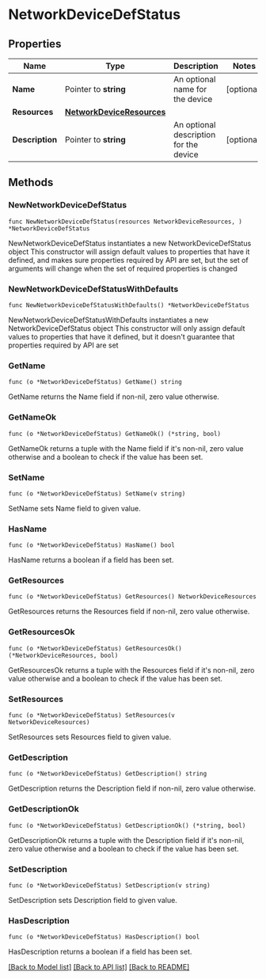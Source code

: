 # NetworkDeviceDefStatus

## Properties

Name | Type | Description | Notes
------------ | ------------- | ------------- | -------------
**Name** | Pointer to **string** | An optional name for the device | [optional] 
**Resources** | [**NetworkDeviceResources**](NetworkDeviceResources.md) |  | 
**Description** | Pointer to **string** | An optional description for the device | [optional] 

## Methods

### NewNetworkDeviceDefStatus

`func NewNetworkDeviceDefStatus(resources NetworkDeviceResources, ) *NetworkDeviceDefStatus`

NewNetworkDeviceDefStatus instantiates a new NetworkDeviceDefStatus object
This constructor will assign default values to properties that have it defined,
and makes sure properties required by API are set, but the set of arguments
will change when the set of required properties is changed

### NewNetworkDeviceDefStatusWithDefaults

`func NewNetworkDeviceDefStatusWithDefaults() *NetworkDeviceDefStatus`

NewNetworkDeviceDefStatusWithDefaults instantiates a new NetworkDeviceDefStatus object
This constructor will only assign default values to properties that have it defined,
but it doesn't guarantee that properties required by API are set

### GetName

`func (o *NetworkDeviceDefStatus) GetName() string`

GetName returns the Name field if non-nil, zero value otherwise.

### GetNameOk

`func (o *NetworkDeviceDefStatus) GetNameOk() (*string, bool)`

GetNameOk returns a tuple with the Name field if it's non-nil, zero value otherwise
and a boolean to check if the value has been set.

### SetName

`func (o *NetworkDeviceDefStatus) SetName(v string)`

SetName sets Name field to given value.

### HasName

`func (o *NetworkDeviceDefStatus) HasName() bool`

HasName returns a boolean if a field has been set.

### GetResources

`func (o *NetworkDeviceDefStatus) GetResources() NetworkDeviceResources`

GetResources returns the Resources field if non-nil, zero value otherwise.

### GetResourcesOk

`func (o *NetworkDeviceDefStatus) GetResourcesOk() (*NetworkDeviceResources, bool)`

GetResourcesOk returns a tuple with the Resources field if it's non-nil, zero value otherwise
and a boolean to check if the value has been set.

### SetResources

`func (o *NetworkDeviceDefStatus) SetResources(v NetworkDeviceResources)`

SetResources sets Resources field to given value.


### GetDescription

`func (o *NetworkDeviceDefStatus) GetDescription() string`

GetDescription returns the Description field if non-nil, zero value otherwise.

### GetDescriptionOk

`func (o *NetworkDeviceDefStatus) GetDescriptionOk() (*string, bool)`

GetDescriptionOk returns a tuple with the Description field if it's non-nil, zero value otherwise
and a boolean to check if the value has been set.

### SetDescription

`func (o *NetworkDeviceDefStatus) SetDescription(v string)`

SetDescription sets Description field to given value.

### HasDescription

`func (o *NetworkDeviceDefStatus) HasDescription() bool`

HasDescription returns a boolean if a field has been set.


[[Back to Model list]](../README.md#documentation-for-models) [[Back to API list]](../README.md#documentation-for-api-endpoints) [[Back to README]](../README.md)


